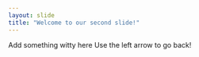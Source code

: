 ```yaml
---
layout: slide
title: "Welcome to our second slide!"
---
```

Add something witty here
Use the left arrow to go back!
